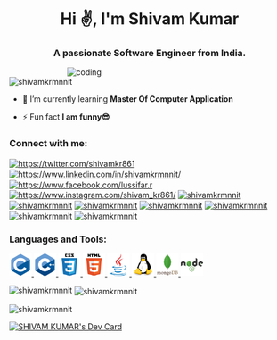 <h1 align="center"> Hi ✌️, I'm Shivam Kumar </h1>

<h3 align="center">A passionate Software Engineer from India.</h3>
<img align="right"alt="coding" width="400" src="https://user-images.githubusercontent.com/55389276/140866485-8fb1c876-9a8f-4d6a-98dc-08c4981eaf70.gif"

<p align="left"> <img src="https://komarev.com/ghpvc/?username=shivamkrmnnit&label=Profile%20views&color=0e75b6&style=flat" alt="shivamkrmnnit" /> </p>

- 🌱 I’m currently learning **Master Of Computer Application**

- ⚡ Fun fact **I am funny😎**

<h3 align="left">Connect with me:</h3>
<p align="left">
<a href="https://twitter.com/https://twitter.com/shivamkr861" target="blank"><img align="center" src="https://raw.githubusercontent.com/rahuldkjain/github-profile-readme-generator/master/src/images/icons/Social/twitter.svg" alt="https://twitter.com/shivamkr861" height="30" width="40" /></a>
<a href="https://linkedin.com/in/https://www.linkedin.com/in/shivamkrmnnit/" target="blank"><img align="center" src="https://raw.githubusercontent.com/rahuldkjain/github-profile-readme-generator/master/src/images/icons/Social/linked-in-alt.svg" alt="https://www.linkedin.com/in/shivamkrmnnit/" height="30" width="40" /></a>
<a href="https://fb.com/https://www.facebook.com/lussifar.r" target="blank"><img align="center" src="https://raw.githubusercontent.com/rahuldkjain/github-profile-readme-generator/master/src/images/icons/Social/facebook.svg" alt="https://www.facebook.com/lussifar.r" height="30" width="40" /></a>
<a href="https://instagram.com/https://www.instagram.com/shivam_kr861/" target="blank"><img align="center" src="https://raw.githubusercontent.com/rahuldkjain/github-profile-readme-generator/master/src/images/icons/Social/instagram.svg" alt="https://www.instagram.com/shivam_kr861/" height="30" width="40" /></a>
<a href="https://www.codechef.com/users/shivamkrmnnit" target="blank"><img align="center" src="https://cdn.jsdelivr.net/npm/simple-icons@3.1.0/icons/codechef.svg" alt="shivamkrmnnit" height="30" width="40" /></a>
<a href="https://www.hackerrank.com/shivamkrmnnit" target="blank"><img align="center" src="https://raw.githubusercontent.com/rahuldkjain/github-profile-readme-generator/master/src/images/icons/Social/hackerrank.svg" alt="shivamkrmnnit" height="30" width="40" /></a>
<a href="https://codeforces.com/profile/shivamkrmnnit" target="blank"><img align="center" src="https://raw.githubusercontent.com/rahuldkjain/github-profile-readme-generator/master/src/images/icons/Social/codeforces.svg" alt="shivamkrmnnit" height="30" width="40" /></a>
<a href="https://www.leetcode.com/shivamkrmnnit" target="blank"><img align="center" src="https://raw.githubusercontent.com/rahuldkjain/github-profile-readme-generator/master/src/images/icons/Social/leet-code.svg" alt="shivamkrmnnit" height="30" width="40" /></a>
<a href="https://www.hackerearth.com/shivamkrmnnit" target="blank"><img align="center" src="https://raw.githubusercontent.com/rahuldkjain/github-profile-readme-generator/master/src/images/icons/Social/hackerearth.svg" alt="shivamkrmnnit" height="30" width="40" /></a>
<a href="https://auth.geeksforgeeks.org/user/shivamkrmnnit" target="blank"><img align="center" src="https://raw.githubusercontent.com/rahuldkjain/github-profile-readme-generator/master/src/images/icons/Social/geeks-for-geeks.svg" alt="shivamkrmnnit" height="30" width="40" /></a>
<a href="https://discord.gg/shivamkrmnnit" target="blank"><img align="center" src="https://raw.githubusercontent.com/rahuldkjain/github-profile-readme-generator/master/src/images/icons/Social/discord.svg" alt="shivamkrmnnit" height="30" width="40" /></a>
</p>

<h3 align="left">Languages and Tools:</h3>
<p align="left"> <a href="https://www.cprogramming.com/" target="_blank" rel="noreferrer"> <img src="https://raw.githubusercontent.com/devicons/devicon/master/icons/c/c-original.svg" alt="c" width="40" height="40"/> </a> <a href="https://www.w3schools.com/cpp/" target="_blank" rel="noreferrer"> <img src="https://raw.githubusercontent.com/devicons/devicon/master/icons/cplusplus/cplusplus-original.svg" alt="cplusplus" width="40" height="40"/> </a> <a href="https://www.w3schools.com/css/" target="_blank" rel="noreferrer"> <img src="https://raw.githubusercontent.com/devicons/devicon/master/icons/css3/css3-original-wordmark.svg" alt="css3" width="40" height="40"/> </a> <a href="https://www.w3.org/html/" target="_blank" rel="noreferrer"> <img src="https://raw.githubusercontent.com/devicons/devicon/master/icons/html5/html5-original-wordmark.svg" alt="html5" width="40" height="40"/> </a> <a href="https://www.java.com" target="_blank" rel="noreferrer"> <img src="https://raw.githubusercontent.com/devicons/devicon/master/icons/java/java-original.svg" alt="java" width="40" height="40"/> </a> <a href="https://www.linux.org/" target="_blank" rel="noreferrer"> <img src="https://raw.githubusercontent.com/devicons/devicon/master/icons/linux/linux-original.svg" alt="linux" width="40" height="40"/> </a> <a href="https://www.mongodb.com/" target="_blank" rel="noreferrer"> <img src="https://raw.githubusercontent.com/devicons/devicon/master/icons/mongodb/mongodb-original-wordmark.svg" alt="mongodb" width="40" height="40"/> </a> <a href="https://nodejs.org" target="_blank" rel="noreferrer"> <img src="https://raw.githubusercontent.com/devicons/devicon/master/icons/nodejs/nodejs-original-wordmark.svg" alt="nodejs" width="40" height="40"/> </a> </p>

<p><img align="left" src="https://github-readme-stats.vercel.app/api/top-langs?username=shivamkrmnnit&show_icons=true&locale=en&layout=compact" alt="shivamkrmnnit" /></p>

<p>&nbsp;<img align="center" src="https://github-readme-stats.vercel.app/api?username=shivamkrmnnit&show_icons=true&locale=en" alt="shivamkrmnnit" /></p>

<p><img align="center" src="https://github-readme-streak-stats.herokuapp.com/?user=shivamkrmnnit&" alt="shivamkrmnnit" /></p>

<a href="https://app.daily.dev/shivamkumar3"><img src="https://api.daily.dev/devcards/ccf4b9f068cf4609b2a58b789a2fb57c.png?r=923" width="400" alt="SHIVAM KUMAR's Dev Card"/></a>

